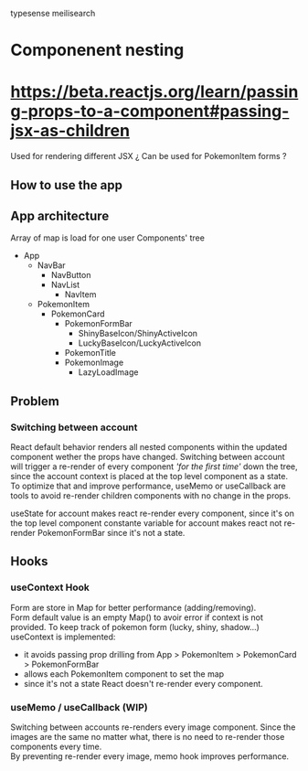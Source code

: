 typesense
meilisearch

# Componenent nesting 
# https://beta.reactjs.org/learn/passing-props-to-a-component#passing-jsx-as-children

Used for rendering different JSX
¿ Can be used for PokemonItem forms ?

## How to use the app

## App architecture

Array of map is load for one user
Components' tree
- App
  - NavBar
    - NavButton
    - NavList
      - NavItem
  - PokemonItem
    - PokemonCard
      - PokemonFormBar
        - ShinyBaseIcon/ShinyActiveIcon
        - LuckyBaseIcon/LuckyActiveIcon
      - PokemonTitle
      - PokemonImage
        - LazyLoadImage

## Problem 
### Switching between account
React default behavior renders all nested components within the updated component wether the props have changed.
Switching between account will trigger a re-render of every component _'for the first time'_ down the tree, since the account context is placed at the top level component as a state.
To optimize that and improve performance, useMemo or useCallback are tools to avoid re-render children components with no change in the props.

useState for account makes react re-render every component, since it's on the top level component
constante variable for account makes react not re-render PokemonFormBar since it's not a state.

## Hooks
### useContext Hook
Form are store in Map for better performance (adding/removing).  
Form default value is an empty Map() to avoir error if context is not provided.
To keep track of pokemon form (lucky, shiny, shadow...) useContext is implemented:
- it avoids passing prop drilling from App > PokemonItem > PokemonCard > PokemonFormBar
- allows each PokemonItem component to set the map
- since it's not a state React doesn't re-render every component.


### useMemo / useCallback (WIP)
Switching between accounts re-renders every image component. Since the images are the same no matter what, there is no need to re-render those components every time.  
By preventing re-render every image, memo hook improves performance. 
